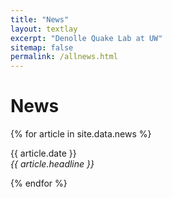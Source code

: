 ```yaml
---
title: "News"
layout: textlay
excerpt: "Denolle Quake Lab at UW"
sitemap: false
permalink: /allnews.html
---
```


# News

{% for article in site.data.news %}
<p>{{ article.date }} <br>
<em>{{ article.headline }}</em></p>
{% endfor %}

